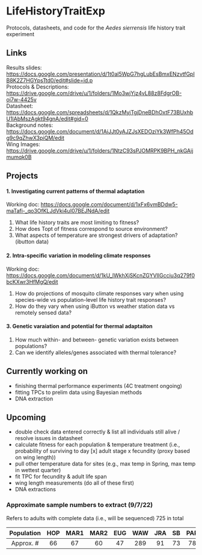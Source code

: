 # LifeHistoryTraitExp
Protocols, datasheets, and code for the *Aedes sierrensis* life history trait experiment 

## Links ##
Results slides: https://docs.google.com/presentation/d/1t0al5WpG7hgLubEsBmxENzvtfGpIB8K2Z7HGYpsTtd0/edit#slide=id.p   
Protocols & Descriptions: https://drive.google.com/drive/u/1/folders/1Mo3wjYjz4vL88z8FdgrOB-oj7w-4425v    
Datasheet: https://docs.google.com/spreadsheets/d/1QkzMyjTgjDneBDhOxtF73BUxhbU1lAbMszAgkt94gnA/edit#gid=0   
Background notes: https://docs.google.com/document/d/1AiJJt0yAJZJsXEDOziYk3WfPh45Odg9c9qZhwX3piQM/edit  
Wing Images: https://drive.google.com/drive/u/1/folders/1NtzC93sPJOMRPK9BPH_nkGAijmumqk0B  

## Projects ##

#### 1. Investigating current patterns of thermal adaptation 
Working doc: https://docs.google.com/document/d/1xFx6vmBDdw5-maTafi-_qo3OfKLJdVki4uI07BEJNdA/edit  
1. What life history traits are most limiting to fitness?
2. How does Topt of fitness correspond to source environment? 
3. What aspects of temperature are strongest drivers of adaptation? (ibutton data)

#### 2. Intra-specific variation in modeling climate responses 
Working doc: https://docs.google.com/document/d/1kU_lWkhXjSKcnZGYVIlGcciu3q279f0bcKXwr3HfMgQ/edit   
1. How do projections of mosquito climate responses vary when using species-wide vs population-level life history trait responses?
2. How do they vary when using iButton vs weather station data vs remotely sensed data?

#### 3. Genetic varaiation and potential for thermal adaptaiton ####
1. How much within- and between- genetic variation exists between populations?
2. Can we identify alleles/genes associated with thermal tolerance? 


## Currently working on ##
- finishing thermal performance experiments (4C treatment ongoing)
- fitting TPCs to prelim data using Bayesian methods
- DNA extraction

## Upcoming ##
- double check data entered correctly & list all individuals still alive / resolve issues in datasheet
- calculate fitness for each population & temperature treatment (i.e., probability of surviving to day [x] adult stage x fecundity (proxy based on wing length))
- pull other temperature data for sites (e.g., max temp in Spring, max temp in wettest quarter)
- fit TPC for fecundity & adult life span
- wing length measurements (do all of these first)
- DNA extractions

### Approximate sample numbers to extract (9/7/22) ###
Refers to adults with complete data (i.e., will be sequenced)
725 in total

| Population | HOP | MAR1 | MAR2 | EUG | WAW | JRA | SB | PAR | POW | PLA | 
| :-----: | :---: | :---: |:---: | :---: |:---: | :---: |:---: | :---: |:---: | :---: |
| Approx. # | 66 | 67 | 60 | 47 | 289 | 91 | 73 | 78 | 83 | 76 | 84 |


 

